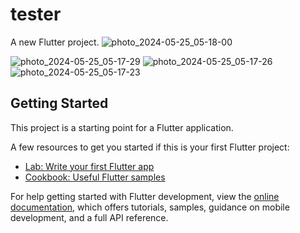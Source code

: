 # tester

A new Flutter project.
![photo_2024-05-25_05-18-00](https://github.com/asmashawky/tester/assets/149556355/e8351d90-8e4c-4004-9a6f-98ae9e9b1e7b)

![photo_2024-05-25_05-17-29](https://github.com/asmashawky/tester/assets/149556355/bd5546bf-fce9-4d76-977a-5681537d468c)
![photo_2024-05-25_05-17-26](https://github.com/asmashawky/tester/assets/149556355/4ba0bc58-65e6-4deb-b420-f43d159f7e8f)
![photo_2024-05-25_05-17-23](https://github.com/asmashawky/tester/assets/149556355/fc4912da-409f-47c5-b2dc-4feee5184d4a)


## Getting Started

This project is a starting point for a Flutter application.

A few resources to get you started if this is your first Flutter project:

- [Lab: Write your first Flutter app](https://docs.flutter.dev/get-started/codelab)
- [Cookbook: Useful Flutter samples](https://docs.flutter.dev/cookbook)

For help getting started with Flutter development, view the
[online documentation](https://docs.flutter.dev/), which offers tutorials,
samples, guidance on mobile development, and a full API reference.
